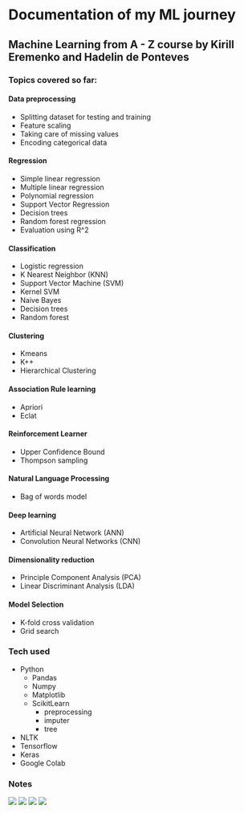 # Documentation of my ML journey 
## Machine Learning from A - Z course by Kirill Eremenko and Hadelin de Ponteves
### Topics covered so far:
#### Data preprocessing
- Splitting dataset for testing and training
- Feature scaling
- Taking care of missing values
- Encoding categorical data
#### Regression
- Simple linear regression
- Multiple linear regression
- Polynomial regression
- Support Vector Regression
- Decision trees
- Random forest regression
- Evaluation using R^2
#### Classification
- Logistic regression
- K Nearest Neighbor (KNN)
- Support Vector Machine (SVM)
- Kernel SVM
- Naive Bayes
- Decision trees
- Random forest

#### Clustering
- Kmeans
- K++
- Hierarchical Clustering

#### Association Rule learning
- Apriori
- Eclat

#### Reinforcement Learner
- Upper Confidence Bound
- Thompson sampling

#### Natural Language Processing
- Bag of words model

#### Deep learning
- Artificial Neural Network (ANN)
- Convolution Neural Networks (CNN)

#### Dimensionality reduction
- Principle Component Analysis (PCA)
- Linear Discriminant Analysis (LDA)

#### Model Selection 
- K-fold cross validation
- Grid search

### Tech used
- Python
  - Pandas
  - Numpy
  - Matplotlib
  - ScikitLearn
      - preprocessing
      - imputer
      - tree
- NLTK
- Tensorflow
- Keras
- Google Colab


### Notes
![](20231208_081238.jpg)
![](20231208_081230.jpg)
![](20231208_081225.jpg)
![](20231208_0812120.jpg)

